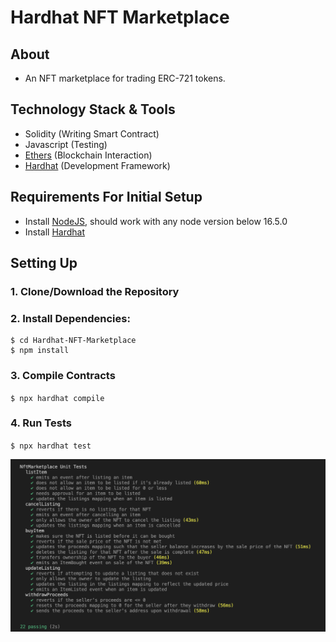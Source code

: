 # Hardhat NFT Marketplace

## About

- An NFT marketplace for trading ERC-721 tokens.

## Technology Stack & Tools

- Solidity (Writing Smart Contract)
- Javascript (Testing)
- [Ethers](https://docs.ethers.io/v5/) (Blockchain Interaction)
- [Hardhat](https://hardhat.org/) (Development Framework)

## Requirements For Initial Setup
- Install [NodeJS](https://nodejs.org/en/), should work with any node version below 16.5.0
- Install [Hardhat](https://hardhat.org/)

## Setting Up
### 1. Clone/Download the Repository

### 2. Install Dependencies:
```
$ cd Hardhat-NFT-Marketplace
$ npm install 
```

### 3. Compile Contracts
`$ npx hardhat compile`

### 4. Run Tests
`$ npx hardhat test`

![alt text](NftMarketplaceTests.png)
